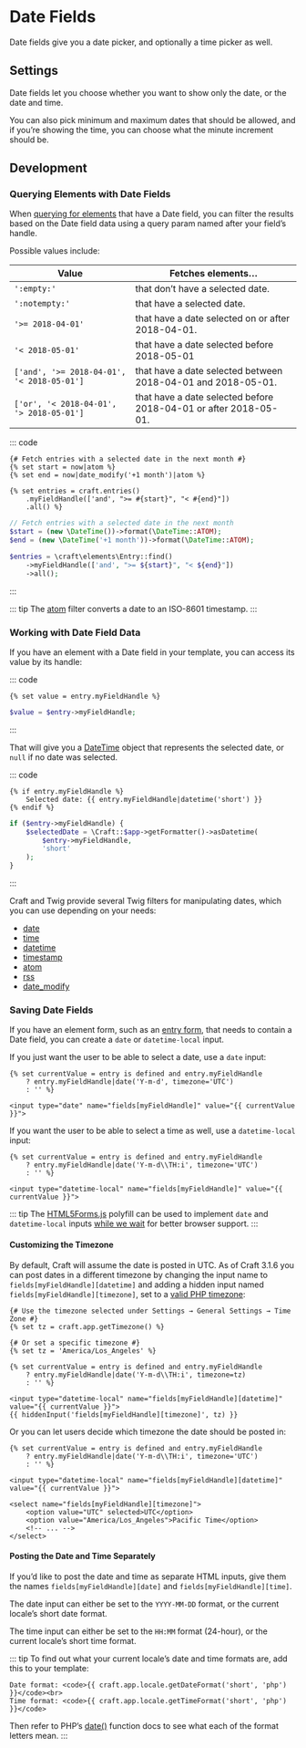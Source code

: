 # Date Fields

Date fields give you a date picker, and optionally a time picker as well.

## Settings

Date fields let you choose whether you want to show only the date, or the date and time.

You can also pick minimum and maximum dates that should be allowed, and if you’re showing the time, you can choose what the minute increment should be.

## Development

### Querying Elements with Date Fields

When [querying for elements](element-queries.md) that have a Date field, you can filter the results based on the Date field data using a query param named after your field’s handle.

Possible values include:

| Value                                            | Fetches elements…                                                |
| ------------------------------------------------ | ---------------------------------------------------------------- |
| `':empty:'`                                      | that don’t have a selected date.                                 |
| `':notempty:'`                                   | that have a selected date.                                       |
| `'>= 2018-04-01'`                             | that have a date selected on or after 2018-04-01.                |
| `'< 2018-05-01'`                              | that have a date selected before 2018-05-01                      |
| `['and', '>= 2018-04-01', '< 2018-05-01']` | that have a date selected between 2018-04-01 and 2018-05-01.     |
| `['or', '< 2018-04-01', '> 2018-05-01']`   | that have a date selected before 2018-04-01 or after 2018-05-01. |

::: code
```twig
{# Fetch entries with a selected date in the next month #}
{% set start = now|atom %}
{% set end = now|date_modify('+1 month')|atom %}

{% set entries = craft.entries()
    .myFieldHandle(['and', ">= #{start}", "< #{end}"])
    .all() %}
```
```php
// Fetch entries with a selected date in the next month
$start = (new \DateTime())->format(\DateTime::ATOM);
$end = (new \DateTime('+1 month'))->format(\DateTime::ATOM);

$entries = \craft\elements\Entry::find()
    ->myFieldHandle(['and', ">= ${start}", "< ${end}"])
    ->all();
```
:::

::: tip
The [atom](dev/filters.md#atom) filter converts a date to an ISO-8601 timestamp.
:::

### Working with Date Field Data

If you have an element with a Date field in your template, you can access its value by its handle:

::: code
```twig
{% set value = entry.myFieldHandle %}
```
```php
$value = $entry->myFieldHandle;
```
:::

That will give you a [DateTime](http://php.net/manual/en/class.datetime.php) object that represents the selected date, or `null` if no date was selected.

::: code
```twig
{% if entry.myFieldHandle %}
    Selected date: {{ entry.myFieldHandle|datetime('short') }}
{% endif %}
```
```php
if ($entry->myFieldHandle) {    
    $selectedDate = \Craft::$app->getFormatter()->asDatetime(
        $entry->myFieldHandle, 
        'short'
    );
}
```
:::

Craft and Twig provide several Twig filters for manipulating dates, which you can use depending on your needs:

- [date](dev/filters.md#date)
- [time](dev/filters.md#time)
- [datetime](dev/filters.md#datetime)
- [timestamp](dev/filters.md#timestamp)
- [atom](dev/filters.md#atom)
- [rss](dev/filters.md#rss)
- [date_modify](https://twig.symfony.com/doc/2.x/filters/date_modify.html)

### Saving Date Fields

If you have an element form, such as an [entry form](https://craftcms.com/knowledge-base/entry-form), that needs to contain a Date field, you can create a `date` or `datetime-local` input.

If you just want the user to be able to select a date, use a `date` input:

```twig
{% set currentValue = entry is defined and entry.myFieldHandle
    ? entry.myFieldHandle|date('Y-m-d', timezone='UTC')
    : '' %}

<input type="date" name="fields[myFieldHandle]" value="{{ currentValue }}">
```

If you want the user to be able to select a time as well, use a `datetime-local` input:

```twig
{% set currentValue = entry is defined and entry.myFieldHandle
    ? entry.myFieldHandle|date('Y-m-d\\TH:i', timezone='UTC')
    : '' %}

<input type="datetime-local" name="fields[myFieldHandle]" value="{{ currentValue }}">
```

::: tip
The [HTML5Forms.js](https://github.com/zoltan-dulac/html5Forms.js) polyfill can be used to implement `date` and `datetime-local` inputs [while we wait](https://caniuse.com/#feat=input-datetime) for better browser support.
:::

#### Customizing the Timezone

By default, Craft will assume the date is posted in UTC. As of Craft 3.1.6 you can post dates in a different timezone by changing the input name to `fields[myFieldHandle][datetime]` and adding a hidden input named `fields[myFieldHandle][timezone]`, set to a [valid PHP timezone](http://php.net/manual/en/timezones.php):

```twig
{# Use the timezone selected under Settings → General Settings → Time Zone #}
{% set tz = craft.app.getTimezone() %}

{# Or set a specific timezone #}
{% set tz = 'America/Los_Angeles' %}

{% set currentValue = entry is defined and entry.myFieldHandle
    ? entry.myFieldHandle|date('Y-m-d\\TH:i', timezone=tz)
    : '' %}

<input type="datetime-local" name="fields[myFieldHandle][datetime]" value="{{ currentValue }}">
{{ hiddenInput('fields[myFieldHandle][timezone]', tz) }}
```

Or you can let users decide which timezone the date should be posted in:

```twig
{% set currentValue = entry is defined and entry.myFieldHandle
    ? entry.myFieldHandle|date('Y-m-d\\TH:i', timezone='UTC')
    : '' %}

<input type="datetime-local" name="fields[myFieldHandle][datetime]" value="{{ currentValue }}">

<select name="fields[myFieldHandle][timezone]">
    <option value="UTC" selected>UTC</option>
    <option value="America/Los_Angeles">Pacific Time</option>
    <!-- ... -->
</select>
```

#### Posting the Date and Time Separately

If you’d like to post the date and time as separate HTML inputs, give them the names `fields[myFieldHandle][date]` and `fields[myFieldHandle][time]`.

The date input can either be set to the `YYYY-MM-DD` format, or the current locale’s short date format.

The time input can either be set to the `HH:MM` format (24-hour), or the current locale’s short time format.

::: tip
To find out what your current locale’s date and time formats are, add this to your template:

```twig
Date format: <code>{{ craft.app.locale.getDateFormat('short', 'php') }}</code><br>
Time format: <code>{{ craft.app.locale.getTimeFormat('short', 'php') }}</code>
```

Then refer to PHP’s [date()](http://php.net/manual/en/function.date.php) function docs to see what each of the format letters mean.
:::
